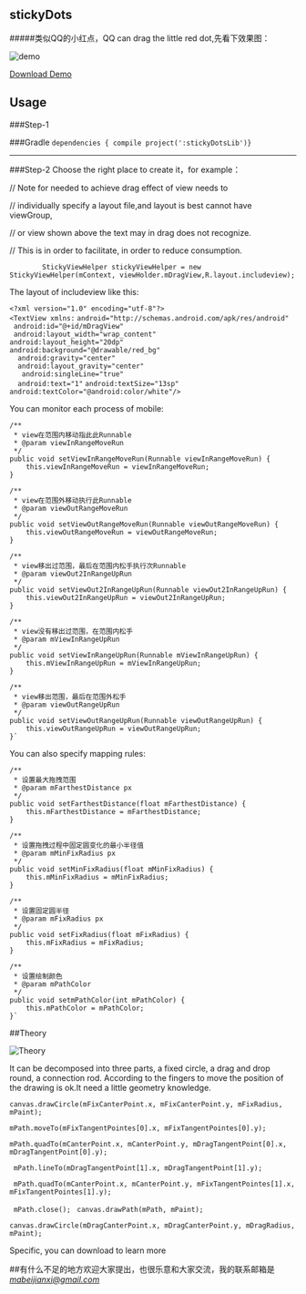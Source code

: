 ## stickyDots
#####类似QQ的小红点，QQ can drag the little red dot,先看下效果图：

![demo](http://7xq6db.com1.z0.glb.clouddn.com/stickydots.gif)


[Download Demo](https://github.com/mabeijianxi/stickyDots/blob/master/simple.apk)

## Usage

###Step-1

###Gradle
`dependencies {
    compile project(':stickyDotsLib')}`

---
###Step-2
Choose the right place to create it，for example：

//             Note for needed to achieve drag effect of view needs to

//              individually specify a layout file,and layout is best cannot have viewGroup,

//              or view shown above the text may in drag does not recognize.

//              This is in order to facilitate, in order to reduce consumption.

            StickyViewHelper stickyViewHelper = new StickyViewHelper(mContext, viewHolder.mDragView,R.layout.includeview);

The layout of includeview like this:

`<?xml version="1.0" encoding="utf-8"?>`  
`<TextView xmlns:`
	`android="http://schemas.android.com/apk/res/android"`  
   ` android:id="@+id/mDragView"`  
   ` android:layout_width="wrap_content"`  
    `android:layout_height="20dp"`  
    `android:background="@drawable/red_bg"`  
  `  android:gravity="center"`  
  `  android:layout_gravity="center"`  
 `   android:singleLine="true"`  
  `  android:text="1"`
    `android:textSize="13sp"`  
    `android:textColor="@android:color/white"/>`

You can monitor each process of mobile:


	/**
     * view在范围内移动指此此Runnable
     * @param viewInRangeMoveRun
     */
    public void setViewInRangeMoveRun(Runnable viewInRangeMoveRun) {
        this.viewInRangeMoveRun = viewInRangeMoveRun;
    }

    /**
     * view在范围外移动执行此Runnable
     * @param viewOutRangeMoveRun
     */
    public void setViewOutRangeMoveRun(Runnable viewOutRangeMoveRun) {
        this.viewOutRangeMoveRun = viewOutRangeMoveRun;
    }

    /**
     * view移出过范围，最后在范围内松手执行次Runnable
     * @param viewOut2InRangeUpRun
     */
    public void setViewOut2InRangeUpRun(Runnable viewOut2InRangeUpRun) {
        this.viewOut2InRangeUpRun = viewOut2InRangeUpRun;
    }

    /**
     * view没有移出过范围，在范围内松手
     * @param mViewInRangeUpRun
     */
    public void setViewInRangeUpRun(Runnable mViewInRangeUpRun) {
        this.mViewInRangeUpRun = mViewInRangeUpRun;
    }

    /**
     * view移出范围，最后在范围外松手
     * @param viewOutRangeUpRun
     */
    public void setViewOutRangeUpRun(Runnable viewOutRangeUpRun) {
        this.viewOutRangeUpRun = viewOutRangeUpRun;
    }`

You can also specify mapping rules:



    /**
     * 设置最大拖拽范围
     * @param mFarthestDistance px
     */
    public void setFarthestDistance(float mFarthestDistance) {
        this.mFarthestDistance = mFarthestDistance;
    }

    /**
     * 设置拖拽过程中固定圆变化的最小半径值
     * @param mMinFixRadius px
     */
    public void setMinFixRadius(float mMinFixRadius) {
        this.mMinFixRadius = mMinFixRadius;
    }

    /**
     * 设置固定圆半径
     * @param mFixRadius px
     */
    public void setFixRadius(float mFixRadius) {
        this.mFixRadius = mFixRadius;
    }

    /**
     * 设置绘制颜色
     * @param mPathColor
     */
    public void setmPathColor(int mPathColor) {
        this.mPathColor = mPathColor;
    }`


##Theory
	
![Theory](http://7xq6db.com1.z0.glb.clouddn.com/%E7%B2%98%E6%80%A7%E6%8E%A7%E4%BB%B6.png)

It can be decomposed into three parts, a fixed circle, a drag and drop round, a connection rod.
According to the fingers to move the position of the drawing is ok.It need a little geometry knowledge.

`canvas.drawCircle(mFixCanterPoint.x, mFixCanterPoint.y, mFixRadius,
                    mPaint);`

`mPath.moveTo(mFixTangentPointes[0].x, mFixTangentPointes[0].y);`

`mPath.quadTo(mCanterPoint.x, mCanterPoint.y,
                    mDragTangentPoint[0].x, mDragTangentPoint[0].y);`

` mPath.lineTo(mDragTangentPoint[1].x, mDragTangentPoint[1].y);`

` mPath.quadTo(mCanterPoint.x, mCanterPoint.y,
                    mFixTangentPointes[1].x, mFixTangentPointes[1].y);`

` mPath.close();`
           ` canvas.drawPath(mPath, mPaint);`

`canvas.drawCircle(mDragCanterPoint.x, mDragCanterPoint.y,
                    mDragRadius, mPaint);`

Specific, you can download to learn more

##有什么不足的地方欢迎大家提出，也很乐意和大家交流，我的联系邮箱是*mabeijianxi@gmail.com*